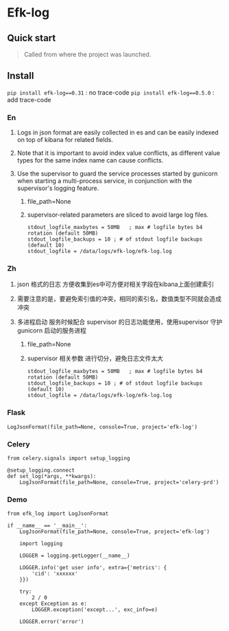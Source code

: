 # Efk-log

## Quick start

> Called from where the project was launched.

## Install
`pip install efk-log==0.31` : no trace-code
`pip install efk-log==0.5.0` : add trace-code




### En

1. Logs in json format are easily collected in es and can be easily indexed on top of kibana for related fields.

2. Note that it is important to avoid index value conflicts, as different value types for the same index name can cause conflicts.

3. Use the supervisor to guard the service processes started by gunicorn when starting a multi-process service, in conjunction with the supervisor's logging feature.

   1. file_path=None

   2. supervisor-related parameters are sliced to avoid large log files.

      ```
      stdout_logfile_maxbytes = 50MB   ; max # logfile bytes b4 rotation (default 50MB)
      stdout_logfile_backups = 10 ; # of stdout logfile backups (default 10)
      stdout_logfile = /data/logs/efk-log/efk-log.log
      ```

### Zh

1. json 格式的日志 方便收集到es中可方便对相关字段在kibana上面创建索引

2. 需要注意的是，要避免索引值的冲突，相同的索引名，数值类型不同就会造成冲突

3. 多进程启动 服务时候配合 supervisor 的日志功能使用，使用supervisor 守护gunicorn 启动的服务进程

   1. file_path=None

   2. supervisor 相关参数 进行切分，避免日志文件太大

      ```
      stdout_logfile_maxbytes = 50MB   ; max # logfile bytes b4 rotation (default 50MB)
      stdout_logfile_backups = 10 ; # of stdout logfile backups (default 10)
      stdout_logfile = /data/logs/efk-log/efk-log.log
      ```



### Flask 

```
LogJsonFormat(file_path=None, console=True, project='efk-log')
```

### Celery

```
from celery.signals import setup_logging

@setup_logging.connect
def set_log(*args, **kwargs):
    LogJsonFormat(file_path=None, console=True, project='celery-prd')
```



### Demo

```
from efk_log import LogJsonFormat

if __name__ == '__main__':
    LogJsonFormat(file_path=None, console=True, project='efk-log')

    import logging

    LOGGER = logging.getLogger(__name__)

    LOGGER.info('get user info', extra={'metrics': {
        'cid': 'xxxxxx'
    }})

    try:
        2 / 0
    except Exception as e:
        LOGGER.exception('except...', exc_info=e)

    LOGGER.error('error')
```

